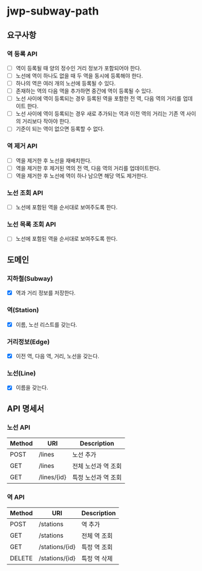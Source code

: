 # jwp-subway-path

## 요구사항

### 역 등록 API

- [ ] 역이 등록될 때 양의 정수인 거리 정보가 포함되어야 한다.
- [ ] 노선에 역이 하나도 없을 때 두 역을 동시에 등록해야 한다.
- [ ] 하나의 역은 여러 개의 노선에 등록될 수 있다.
- [ ] 존재하는 역의 다음 역을 추가하면 중간에 역이 등록될 수 있다.
- [ ] 노선 사이에 역이 등록되는 경우 등록된 역을 포함한 전 역, 다음 역의 거리를 업데이트 한다.
- [ ] 노선 사이에 역이 등록되는 경우 새로 추가되는 역과 이전 역의 거리는 기존 역 사이의 거리보다 작아야 한다.
- [ ] 기준이 되는 역이 없으면 등록할 수 없다.

### 역 제거 API

- [ ] 역을 제거한 후 노선을 재배치한다.
- [ ] 역을 제거한 후 제거된 역의 전 역, 다음 역의 거리를 업데이트한다.
- [ ] 역을 제거한 후 노선에 역이 하나 남으면 해당 역도 제거한다.

### 노선 조회 API

- [ ] 노선에 포함된 역을 순서대로 보여주도록 한다.

### 노선 목록 조회 API

- [ ] 노선에 포함된 역을 순서대로 보여주도록 한다.

## 도메인

### 지하철(Subway)

- [x] 역과 거리 정보를 저장한다.

### 역(Station)

- [x] 이름, 노선 리스트를 갖는다.

### 거리정보(Edge)

- [x] 이전 역, 다음 역, 거리, 노선을 갖는다.

### 노선(Line)

- [x] 이름을 갖는다.

## API 명세서

### 노선 API

| Method | URI         | Description |
|--------|-------------|-------------|
| POST   | /lines      | 노선 추가       |
| GET    | /lines      | 전체 노선과 역 조회 |
| GET    | /lines/{id} | 특정 노선과 역 조회 |

### 역 API

| Method | URI            | Description |
|--------|----------------|-------------|
| POST   | /stations      | 역 추가        |
| GET    | /stations      | 전체 역 조회     |
| GET    | /stations/{id} | 특정 역 조회     |
| DELETE | /stations/{id} | 특정 역 삭제     |
